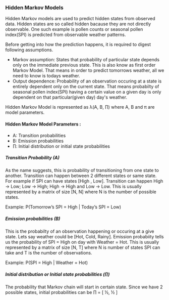 ### Hidden Markov Models
Hidden Markov models are used to predict hidden states from observed data. Hidden states are so called hidden bacause they are not directly observable.
One such example is pollen counts or seasonal pollen index(SPI) is predicted from observable weather patterns.

Before getting into how the prediction happens, it is required to digest following assumptions.
- Markov assumption: States that probability of particular state depends only on the immediate previous state. This is also know as first order Markov Model.
That means in order to predict tomorrows weather, all we need to know is todays weather.
- Output dependence: Probability of an observation occuring at a state is entirely dependent only on the current state. That means probabilty of seasonal pollen index(SPI) having a certain value on a given day is only dependent on that particular(given day) day's weather.

Hidden Markov Model is represented as λ(A, B, ∏) where A, B and π are model parameters.

#### Hidden Markov Model Parameters : 
- A: Transition probabilities
- B: Emission probabilities
-  ∏: Initial distribution or initial state probabilities

##### Transition Probability (A)
As the name suggests, this is probability of transitioning from one state to another. Transition can happen between 2 different states or same state. For example if SPI can have states [High , Low]. Transition can happen High -> Low; Low -> High; High -> High and Low -> Low. This is usually represented by a matrix of size [N, N] where N is the number of possible states.

Example: P(Tomorrow’s SPI = High | Today’s SPI = Low)

##### Emission probabilities (B)
This is the probabilty of an observation happening or occuring at a give state. Lets say weather could be [Hot, Cold, Rainy]. Emission probabiity tells us the probability of SPI = High on day with Weather = Hot. This is usually represented by a matrix of size [N, T] where N is number of states SPI can take and T is the number of observations.

Example: P(SPI = High | Weather = Hot)

##### Initial distribution or Initial state probabilities (∏)
The probability that Markov chain will start in certain state. Since we have 2 possible states, initial probabilities can be
∏ = [ ½, ½ ]
